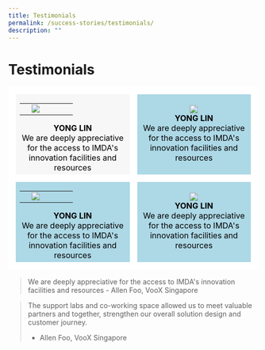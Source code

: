 ```yaml
---
title: Testimonials
permalink: /success-stories/testimonials/
description: ""
---
```

<h1>Testimonials</h1>

<table style="border-style: hidden">
	<tr>
		<td style="color: black; background: #f7f7f7; border: 15px solid white; width:50%; text-align: center; vertical-align: middle;">
			<table>
				<tr>
					<td style="background: #f7f7f7; width:15%;"></td>
					<td style="background: #f7f7f7;"><img src="https://drive.google.com/uc?export=view&amp;id=1nKE-YFY-PufTyQlZJ3x0sMxgpMcB5uQS"></td>
					<td style="background: #f7f7f7; width:15%;"></td>
				</tr>
			</table>
			<b style="text-align: center">YONG LIN</b>
			<br>We are deeply appreciative for the access to IMDA's innovation facilities and resources
		</td>
		<td style="color: black; background: lightblue; border: 15px solid white; width:50%; text-align: center; vertical-align: middle;">
			<img src="https://drive.google.com/uc?export=view&amp;id=1bEYynJe9TeeuBWUnKPbtLq0pEjigc5hN">
			<br><b style="text-align: center">YONG LIN</b>
			<br>We are deeply appreciative for the access to IMDA's innovation facilities and resources
		</td>
	</tr>
	<tr>
		<td style="color: black; background: lightblue; border: 15px solid white; width:50%; text-align: center;">
			<table>
				<tr>
					<td style="width:15%;"></td>
					<td><img src="https://drive.google.com/uc?export=view&amp;id=1nKE-YFY-PufTyQlZJ3x0sMxgpMcB5uQS"></td>
					<td style="width:15%;"></td>
				</tr>
			</table>
			<b style="text-align: center">YONG LIN</b>
			<br>We are deeply appreciative for the access to IMDA's innovation facilities and resources
		</td>
		<td style="color: black; background: lightblue; border: 15px solid white; width:50%; text-align: center; vertical-align: middle;">
			<img src="https://drive.google.com/uc?export=view&amp;id=1bEYynJe9TeeuBWUnKPbtLq0pEjigc5hN">
			<br><b style="text-align: center">YONG LIN</b>
			<br>We are deeply appreciative for the access to IMDA's innovation facilities and resources
		</td>
	</tr>
</table>

<blockquote>
We are deeply appreciative for the access to IMDA's innovation facilities and resources
- Allen Foo, VooX Singapore
</blockquote>

> The support labs and co-working space allowed us to meet valuable partners and together, strengthen our overall solution design and customer journey.
>- Allen Foo, VooX Singapore